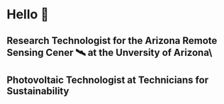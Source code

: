 # Hello 🌳

## Research Technologist for the Arizona Remote Sensing Cener 🛰️ at the Unversity of Arizona\
## Photovoltaic Technologist at Technicians for Sustainability
